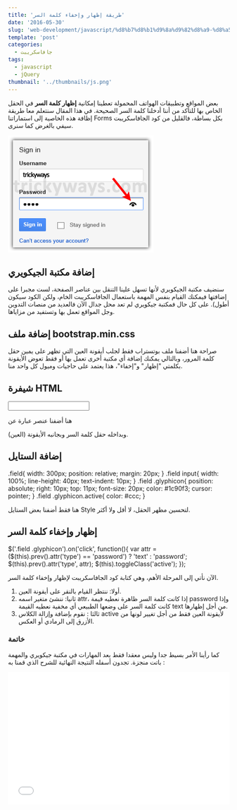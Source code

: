 ```yaml
---
title: 'طريقة إظهار وإخفاء كلمة السر'
date: '2016-05-30'
slug: 'web-development/javascript/%d8%b7%d8%b1%d9%8a%d9%82%d8%a9-%d8%a5%d8%b8%d9%87%d8%a7%d8%b1-%d9%88%d8%a5%d8%ae%d9%81%d8%a7%d8%a1-%d9%83%d9%84%d9%85%d8%a9-%d8%a7%d9%84%d8%b3%d8%b1'
template: 'post'
categories:
  - جافاسكريبت
tags:
  - javascript
  - jQuery
thumbnail: '../thumbnails/js.png'
---
```


بعض المواقع وتطبيقات الهواتف المحمولة تعطينا إمكانية **إظهار كلمة السر** في الحقل الخاص بها للتأكد من أننا أدخلنا كلمة السر الصحيحة. في هذا المقال سنتعلم معا طريقة إظافة هذه الخاصية إلى استماراتنا Forms بكل بساطة، فالقليل من كود الجافاسكريبت سيفي بالغرض كما سنرى.

[![مثال لإمكانية إظهار وإخفاء كلمة السر](../images/show-and-hide-password.png)](../images/show-and-hide-password.png)

## إضافة مكتبة الجيكويري

سنضيف مكتبة الجيكويري لأنها تسهل علينا التنقل بين عناصر الصفحة، لست مجبرا على إضافتها فيمكنك القيام بنفس المهمة باستعمال الجافاسكريبت الخام، ولكن الكود سيكون أطول). على كل حال فمكتبة جيكويري لم تعد محل جدال الآن فالعديد من منصات التدوين وجل المواقع تعمل بها وتستفيد من مزاياها.

<script type="text/javascript" src="https://cdnjs.cloudflare.com/ajax/libs/jquery/2.2.2/jquery.min.js"></script>

## إضافة ملف bootstrap.min.css

صراحة هنا أضفنا ملف بوتستراب فقط لجلب أيقونة العين التي تظهر على يمين حقل كلمة المرور، وبالتالي يمكنك إضافة أي مكتبة أخرى تعمل بها أو فقط تعوض الأيقونة بكلمتي "إظهار" و"إخفاء"، هذا يعتمد على حاجيات وميول كل واحد منا.

<link rel="stylesheet" type="text/css" href="https://cdnjs.cloudflare.com/ajax/libs/twitter-bootstrap/3.0.0/css/bootstrap.min.css">

## شيفرة HTML

<div class="field">
<input type="password" name="password" id="password">
<i class="glyphicon glyphicon-eye-open"></i>
</div>

هنا أضفنا عنصر عبارة عن <div> وبداخله حقل كلمة السر وبجانبه الأيقونة (العين).

## إضافة الستايل

.field{
width: 300px;
position: relative;
margin: 20px;
}
.field input{
width: 100%;
line-height: 40px;
text-indent: 10px;
}
.field .glyphicon{
position: absolute;
right: 10px;
top: 11px;
font-size: 20px;
color: #1c90f3;
cursor: pointer;
}
.field .glyphicon.active{
color: #ccc;
}

هنا فقط أضفنا بعض الستايل Style لتحسين مظهر الحقل، لا أقل ولا أكثر.

## إظهار وإخفاء كلمة السر

$('.field .glyphicon').on('click', function(){
  var attr = ($(this).prev().attr('type') == 'password') ? 'text' : 'password';
$(this).prev().attr('type', attr);
  $(this).toggleClass('active');
});

الآن نأتي إلى المرحلة الأهم، وهي كتابة كود الجافاسكريبت لإظهار وإخفاء كلمة السر.

1. أولا: ننتظر القيام بالنقر على أيقونة العين.
2. ثانيا: ننشئ متغير اسمه attr، إذا كانت كلمة السر ظاهرة نعطيه قيمة password وإذا كانت كلمة السر على وضعها الطبيعي أي مخفية نعطيه القيمة text من أجل إظهارها.
3. ثالثا : نقوم بإضافة وإزالة الكلاس active لأيقونة العين فقط من أجل تغيير لونها من الأزرق إلى الرمادي أو العكس.

### خاتمة

كما رأينا الأمر بسيط جدا وليس معقدا فقط بعد المهارات في مكتبة جيكويري والمهمة باتت منجزة. تجدون أسفله النتيجة النهائية للشرح الذي قمنا به :

<iframe width="100%" height="300" src="//jsfiddle.net/tutomena/n8neoao1/14/embedded/js,html,css,result/dark/" allowfullscreen="allowfullscreen" frameborder="0"></iframe>
